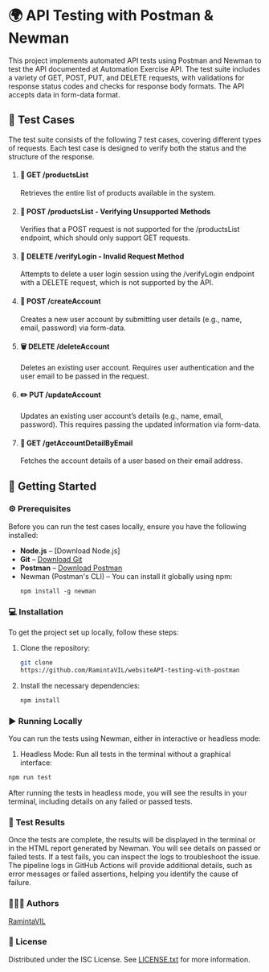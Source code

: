 # 🌍 API Testing with Postman & Newman

This project implements automated API tests using Postman and Newman to test the API documented at Automation Exercise API. The test suite includes a variety of GET, POST, PUT, and DELETE requests, with validations for response status codes and checks for response body formats. The API accepts data in form-data format.

## 🧪 Test Cases

The test suite consists of the following 7 test cases, covering different types of requests. Each test case is designed to verify both the status and the structure of the response.

1. #### 🛒 GET /productsList

    Retrieves the entire list of products available in the system.

2. #### 🚫 POST /productsList - Verifying Unsupported Methods

    Verifies that a POST request is not supported for the /productsList endpoint, which should only support GET requests.

3. #### 🔑 DELETE /verifyLogin - Invalid Request Method

    Attempts to delete a user login session using the /verifyLogin endpoint with a DELETE request, which is not supported by the API.

4. #### 👤 POST /createAccount

    Creates a new user account by submitting user details (e.g., name, email, password) via form-data.

5. #### 🗑 DELETE /deleteAccount

    Deletes an existing user account. Requires user authentication and the user email to be passed in the request.

6. #### ✏️ PUT /updateAccount

    Updates an existing user account’s details (e.g., name, email, password). This requires passing the updated information via form-data.

7. #### 📧 GET /getAccountDetailByEmail
    Fetches the account details of a user based on their email address.

## 🚀 Getting Started

### ⚙️ Prerequisites

Before you can run the test cases locally, ensure you have the following installed:

-   **Node.js** – [Download Node.js]
-   **Git** – [Download Git](https://git-scm.com)
-   **Postman** – [Download Postman](https://www.postman.com/downloads/)
-   Newman (Postman's CLI) – You can install it globally using npm:
    ```
    npm install -g newman
    ```

### 💻 Installation

To get the project set up locally, follow these steps:

1. Clone the repository:
    ```bash
    git clone
    https://github.com/RamintaVIL/websiteAPI-testing-with-postman
    ```
2. Install the necessary dependencies:
    ```bash
    npm install
    ```

### ▶️ Running Locally

You can run the tests using Newman, either in interactive or headless mode:

1. Headless Mode:
   Run all tests in the terminal without a graphical interface:

```bash
npm run test
```

After running the tests in headless mode, you will see the results in your terminal, including details on any failed or passed tests.

### 📝 Test Results

Once the tests are complete, the results will be displayed in the terminal or in the HTML report generated by Newman. You will see details on passed or failed tests. If a test fails, you can inspect the logs to troubleshoot the issue. The pipeline logs in GitHub Actions will provide additional details, such as error messages or failed assertions, helping you identify the cause of failure.

### 🙋🏽‍♀️ Authors

[RamintaVIL](https://github.com/RamintaVIL)

### 📜 License

Distributed under the ISC License. See [LICENSE.txt](./LICENSE.txt) for more information.
